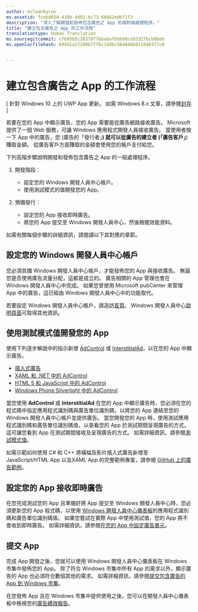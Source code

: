 ```yaml
---
author: mcleanbyron
ms.assetid: fcebd659-438b-4d03-bc73-6b662ed6f1f3
description: "深入了解開發和發佈包含廣告之 App 的端對端處理程序。"
title: "建立包含廣告之 App 的工作流程"
translationtype: Human Translation
ms.sourcegitcommit: cf695b5c20378f7bbadafb5b98cdd3327bcb0be6
ms.openlocfilehash: 69dd1a17290b7ffbc14dbc58404868119403f7c0


---
```


# 建立包含廣告之 App 的工作流程


\[ 針對 Windows 10 上的 UWP App 更新。 如需 Windows 8.x 文章，請參閱[封存](http://go.microsoft.com/fwlink/p/?linkid=619132) \]

若要在您的 App 中顯示廣告，您的 App 需要能從廣告網路接收廣告。 Microsoft 提供了一個 Web 服務，可讓 Windows 應用程式開發人員接收廣告。 當使用者按一下 App 中的廣告，您 (廣告的「發行者」**) 就可以從廣告的建立者 (「廣告客戶」**) 賺取金額。 從廣告客戶方面賺取的金額會使用您的帳戶支付給您。

下列高階步驟說明開發和發佈包含廣告之 App 的一般處理程序。

1.  開發階段：

    * 設定您的 Windows 開發人員中心帳戶。
    * 使用測試模式的值開發您的 App。

2.  預備發行：

    * 設定您的 App 接收即時廣告。
    * 將您的 App 提交至 Windows 開發人員中心，然後檢閱效能資料。

如需有關每個步驟的詳細資訊，請閱讀以下其對應的章節。

## 設定您的 Windows 開發人員中心帳戶

您必須具備 Windows 開發人員中心帳戶，才能發佈您的 App 與接收廣告。 無論您是否使用廣告流量分配，這都是成立的。 廣告相關的 App 管理也會在 Windows 開發人員中心中完成。 如果您曾使用 Microsoft pubCenter 來管理 App 中的廣告，這已經由 Windows 開發人員中心中的功能取代。

若要設定 Windows 開發人員中心帳戶，請造訪[首頁](https://dev.windows.com/windows-apps)。 Windows 開發人員中心[說明頁面](https://dev.windows.com/develop)可取得其他資訊。

## 使用測試模式值開發您的 App

使用下列逐步解說中的指示新增 [AdControl](https://msdn.microsoft.com/library/windows/apps/microsoft.advertising.winrt.ui.adcontrol.aspx) 或 [InterstitialAd](https://msdn.microsoft.com/library/windows/apps/microsoft.advertising.winrt.ui.interstitialad.aspx)，以在您的 App 中顯示廣告。

-   [插入式廣告](interstitial-ads.md)
-   [XAML 和 .NET 中的 AdControl](adcontrol-in-xaml-and--net.md)
-   [HTML 5 和 JavaScript 中的 AdControl](adcontrol-in-html-5-and-javascript.md)
-   [Windows Phone Silverlight 中的 AdControl](adcontrol-in-windows-phone-silverlight.md)

當您使用 **AdControl** 或 **InterstitialAd** 在您的 App 中顯示廣告時，您必須在您的程式碼中指定應用程式識別碼與廣告單位識別碼，以將您的 App 連結至您的 Windows 開發人員中心帳戶並提供廣告。 當您開發您的 App 時，使用測試應用程式識別碼和廣告單位識別碼值，以查看您的 App 於測試期間呈現廣告的方式。 這可讓您看到 App 在測試期間接收及呈現廣告的方式。 如需詳細資訊，請參閱[測試模式值](test-mode-values.md)。

如需示範如何使用 C# 和 C++ 將橫幅及影片插入式廣告新增至 JavaScript/HTML App 以及XAML App 的完整範例專案，請參閱 [GitHub 上的廣告範例](http://aka.ms/githubads)。

## 設定您的 App 接收即時廣告

在您完成測試您的 App 且準備好將 App 提交至 Windows 開發人員中心時，您必須更新您的 App 程式碼，以使用 [Windows 開發人員中心儀表板](https://msdn.microsoft.com/library/windows/apps/mt170658.aspx)的應用程式識別碼和廣告單位識別碼值。 如果您嘗試在實際 App 中使用測試值，您的 App 將不會收到即時廣告。 如需詳細資訊，請參閱[在您的 App 中設定廣告單元](set-up-ad-units-in-your-app.md)。

## 提交 App

完成 App 開發之後，您就可以使用 Windows 開發人員中心儀表板在 Windows 市集中發佈您的 App。 除了符合 Windows 市集中所有 App 的需求以外，顯示廣告的 App 也必須符合數個其他的需求。 如需詳細資訊，請參閱[提交包含廣告的 App 到 Windows 市集](submit-an-app-with-ads-to-the-windows-store.md)。

在您發佈 App 且在 Windows 市集中提供使用之後，您可以在開發人員中心儀表板中檢視您的[廣告績效報告](../publish/advertising-performance-report.md)。

 

 



<!--HONumber=Jun16_HO4-->


